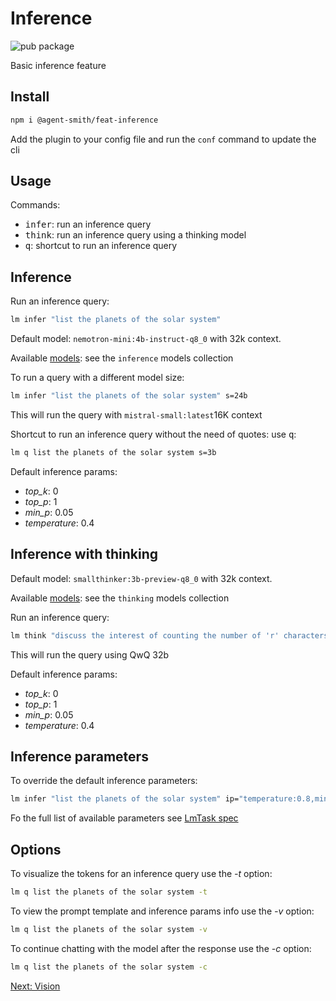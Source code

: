 # Inference

![pub package](https://img.shields.io/npm/v/@agent-smith/feat-inference)

Basic inference feature

## Install

```bash
npm i @agent-smith/feat-inference
```

Add the plugin to your config file and run the `conf` command to update the cli

## Usage

Commands:

- <kbd>infer</kbd>: run an inference query
- <kbd>think</kbd>: run an inference query using a thinking model
- <kbd>q</kbd>: shortcut to run an inference query

## Inference

Run an inference query:

```bash
lm infer "list the planets of the solar system"
```

Default model: `nemotron-mini:4b-instruct-q8_0` with 32k context.

Available <a href="javascript:openLink('/terminal_client/plugins/models')">models</a>: see
the `inference` models collection

To run a query with a different model size:

```bash
lm infer "list the planets of the solar system" s=24b
```

This will run the query with `mistral-small:latest`16K context

Shortcut to run an inference query without the need of quotes: use <kbd>q</kbd>:

```bash
lm q list the planets of the solar system s=3b
```

Default inference params:

- *top_k*: 0
- *top_p*: 1
- *min_p*: 0.05
- *temperature*: 0.4

## Inference with thinking

Default model: `smallthinker:3b-preview-q8_0` with 32k context.

Available <a href="javascript:openLink('/terminal_client/plugins/models')">models</a>: see
the `thinking` models collection

Run an inference query:

```bash
lm think "discuss the interest of counting the number of 'r' characters in the word 'strawberry'" s=32b
```

This will run the query using QwQ 32b

Default inference params:

- *top_k*: 0
- *top_p*: 1
- *min_p*: 0.05
- *temperature*: 0.4

## Inference parameters

To override the default inference parameters:

```bash
lm infer "list the planets of the solar system" ip="temperature:0.8,min_p:0.1"
```

Fo the full list of available parameters see <a href="javascript:openLink('/lm_task/specification')">LmTask spec</a>

## Options

To visualize the tokens for an inference query use the *-t* option:

```bash
lm q list the planets of the solar system -t
```

To view the prompt template and inference params info use the *-v* option:

```bash
lm q list the planets of the solar system -v
```

To continue chatting with the model after the response use the *-c* option:

```bash
lm q list the planets of the solar system -c
```

<a href="javascript:openLink('/terminal_client/plugins/vision')">Next: Vision</a>